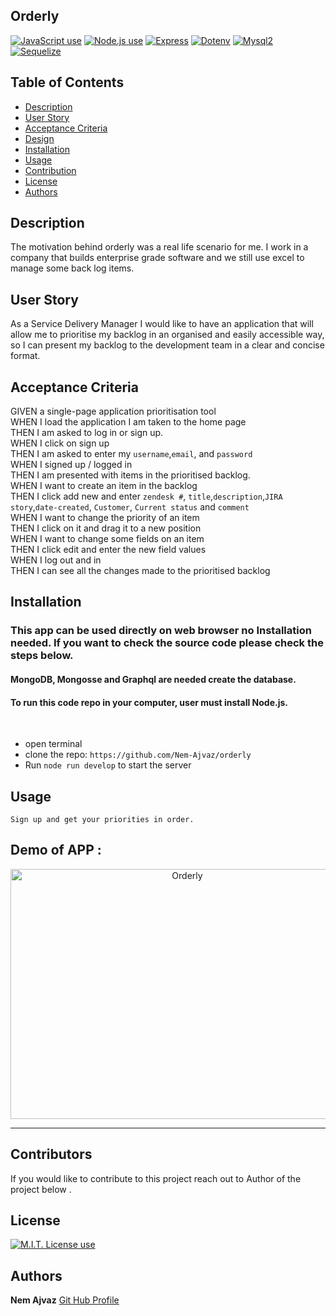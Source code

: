## Orderly

<a href="https://img.shields.io/badge/JavaScipt-100%25-yellow"><img alt="JavaScript use" src="https://img.shields.io/badge/JavaScipt-100%25-yellow"></a> <a href="https://img.shields.io/badge/Used-Node.js-red"><img alt="Node.js use" src="https://img.shields.io/badge/Used-Node.js-red"></a> <a href="https://img.shields.io/badge/Used-Express-orange"><img alt="Express" src="https://img.shields.io/badge/Used-Express-orange"></a> <a href="https://img.shields.io/badge/Used-Dotenv-blueviolet"><img alt="Dotenv" src="https://img.shields.io/badge/Used-Dotenv-blueviolet"></a> <a href="https://img.shields.io/badge/Used-Mysql2-informational"><img alt="Mysql2" src="https://img.shields.io/badge/Used-Mysql2-informational"></a> <a href="https://img.shields.io/badge/Used-Sequelize-success"><img alt="Sequelize" src="https://img.shields.io/badge/Used-Sequelize-success"></a>

## Table of Contents

- [Description](#description)
- [User Story](#user-story)
- [Acceptance Criteria](#acceptance-criteria)
- [Design](#design)
- [Installation](#installation)
- [Usage](#usage)
- [Contribution](#contribution)
- [License](#license)
- [Authors](#authors)

## Description

The motivation behind orderly was a real life scenario for me. I work in a company that builds enterprise grade software and we still use excel to manage some back log items.

## User Story

As a Service Delivery Manager I would like to have an application that will allow me to prioritise my backlog in an organised and easily accessible way, so I can present my backlog to the development team in a clear and concise format.

## Acceptance Criteria

GIVEN a single-page application prioritisation tool <br />
WHEN I load the application I am taken to the home page <br />
THEN I am asked to log in or sign up.<br />
WHEN I click on sign up<br />
THEN I am asked to enter my `username`,`email`, and `password` <br />
WHEN I signed up / logged in <br />
THEN I am presented with items in the prioritised backlog. <br />
WHEN I want to create an item in the backlog <br />
THEN I click add new and enter `zendesk #`, `title`,`description`,`JIRA story`,`date-created`, `Customer`, `Current status` and `comment`<br />
WHEN I want to change the priority of an item <br />
THEN I click on it and drag it to a new position <br />
WHEN I want to change some fields on an item <br />
THEN I click edit and enter the new field values <br />
WHEN I log out and in <br />
THEN I can see all the changes made to the prioritised backlog<br />

## Installation

### This app can be used directly on web browser no Installation needed. If you want to check the source code please check the steps below.

#### MongoDB, Mongosse and Graphql are needed create the database.

#### To run this code repo in your computer, user must install Node.js.

<br />

- open terminal
- clone the repo: `https://github.com/Nem-Ajvaz/orderly`
- Run `node run develop` to start the server

## Usage

```
Sign up and get your priorities in order.
```

## Demo of APP :

<p style="text-align: center">
<img src="client/src/assets/images/Orderlyuse.gif" alt="Orderly" height="400" width="550" />
</p>

---

## Contributors

If you would like to contribute to this project reach out to Author of the project below .

## License

<a href="https://img.shields.io/badge/License-MIT-brightgreen"><img alt="M.I.T. License use" src="https://img.shields.io/badge/License-MIT-brightgreen"></a>

## Authors

**Nem Ajvaz** [Git Hub Profile](https://github.com/Nem-Ajvaz)
